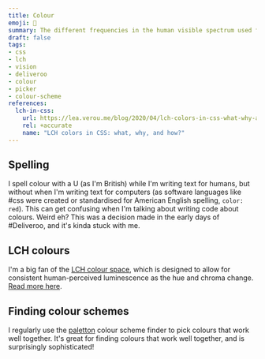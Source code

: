 ```yaml
---
title: Colour
emoji: 🌈
summary: The different frequencies in the human visible spectrum used for fun, communication, art and more.
draft: false
tags:
- css
- lch
- vision
- deliveroo
- colour
- picker
- colour-scheme
references:
  lch-in-css:
    url: https://lea.verou.me/blog/2020/04/lch-colors-in-css-what-why-and-how/
    rel: +accurate
    name: "LCH colors in CSS: what, why, and how?"
---
```


## Spelling

I spell colour with a U (as I'm British) while I'm writing text for humans, but without when I'm writing text for computers (as software languages like #css were created or standardised for American English spelling, `color: red`). This can get confusing when I'm talking about writing code about colours. Weird eh? This was a decision made in the early days of #Deliveroo, and it's kinda stuck with me.

## LCH colours

I'm a big fan of the [LCH colour space](https://css.land/lch/), which is designed to allow for consistent human-perceived luminescence as the hue and chroma change. [Read more here](https://lea.verou.me/blog/2020/04/lch-colors-in-css-what-why-and-how/).

## Finding colour schemes

I regularly use the [paletton](https://paletton.com/) colour scheme finder to pick colours that work well together. It's great for finding colours that work well together, and is surprisingly sophisticated!
